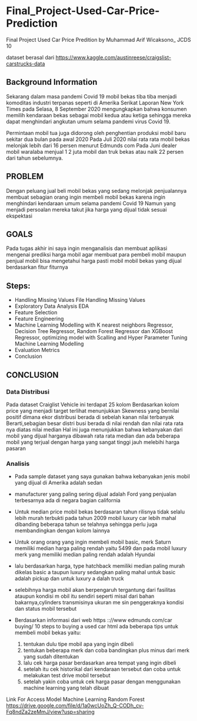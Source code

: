 # Final_Project-Used-Car-Price-Prediction
Final Project Used Car Price Predition by Muhammad Arif Wicaksono_ JCDS 10

dataset berasal dari https://www.kaggle.com/austinreese/craigslist-carstrucks-data

## Background Information

Sekarang dalam masa pandemi Covid 19 mobil bekas tiba tiba
menjadi komoditas industri terpanas seperti di Amerika Serikat
Laporan New York Times pada Selasa, 8 September 2020
mengungkapkan bahwa konsumen memilih kendaraan bekas
sebagai mobil kedua atau ketiga sehingga mereka dapat
menghindari angkutan umum selama pandemi virus Covid 19.

Permintaan mobil tua juga didorong oleh penghentian produksi
mobil baru sekitar dua bulan pada awal 2020 Pada Juli 2020 nilai
rata rata mobil bekas melonjak lebih dari 16 persen menurut
Edmunds com Pada Juni dealer mobil waralaba menjual 1 2 juta
mobil dan truk bekas atau naik 22 persen dari tahun sebelumnya.

## PROBLEM
Dengan peluang jual beli mobil bekas yang sedang melonjak
penjualannya membuat sebagian orang ingin membeli mobil
bekas karena ingin menghindari kendaraan umum selama
pandemi Covid 19 Namun yang menjadi persoalan mereka takut
jika harga yang dijual tidak sesuai ekspektasi

## GOALS
Pada tugas akhir ini saya ingin menganalisis dan membuat aplikasi
mengenai prediksi harga mobil agar membuat para pembeli
mobil maupun penjual mobil bisa mengetahui harga pasti mobil
mobil bekas yang dijual berdasarkan fitur fiturnya

## Steps:
- Handling Missing Values File Handling Missing Values
- Exploratory Data Analysis EDA
- Feature Selection
- Feature Engineering
- Machine Learning Modelling with K nearest neighbors Regressor, Decision Tree Regressor, Random Forest Regressor dan XGBoost Regressor, optimizing model with Scalling and Hyper  Parameter Tuning Machine Learning Modelling
- Evaluation Metrics
- Conclusion

## CONCLUSION

### Data Distribusi
Pada dataset Craiglist Vehicle ini terdapat 25 kolom Berdasarkan kolom price yang menjadi target terlihat menunjukkan
Skewness yang bernilai positif dimana ekor distribusi berada di sebelah kanan nilai terbanyak Berarti,sebagian besar distri
busi berada di nilai rendah dan nilai rata rata nya diatas nilai median Hal ini juga menunjukkan bahwa kebanyakan dari
mobil yang dijual harganya dibawah rata rata median dan ada beberapa mobil yang terjual dengan harga yang sangat tinggi
jauh melebihi harga pasaran

### Analisis
- Pada sample dataset yang saya gunakan bahwa kebanyakan jenis mobil yang dijual di
Amerika adalah sedan

- manufacturer yang paling sering dijual adalah Ford yang penjualan terbesarnya ada di
negara bagian california

- Untuk median price mobil bekas berdasaran tahun rilisnya tidak selalu lebih murah
terbukti pada tahun 2009 mobil luxury car lebih mahal dibanding beberapa tahun se
telahnya sehingga perlu juga membandingkan dengan kolom lainnya

- Untuk orang orang yang ingin membeli mobil basic, merk Saturn memiliki median
harga paling rendah yaitu 5499 dan pada mobil luxury merk yang memiliki median
paling rendah adalah Hyundai

- lalu berdasarkan harga, type hatchback memiliki median paling murah dikelas basic a
taupun luxury sedangkan paling mahal untuk basic adalah pickup dan untuk luxury a
dalah truck

- selebihnya harga mobil akan berpengaruh tergantung dari fasilitas ataupun kondisi m
obil itu sendiri seperti misal dari bahan bakarnya,cylinders transmisinya ukuran me
sin penggeraknya kondisi dan status mobil tersebut

- Berdasarkan informasi dari web https :://www edmunds com/car buying/ 10
steps to buying a used car html ada beberapa tips untuk membeli mobil bekas
yaitu:
  1.  tentukan dulu tipe mobil apa yang ingin dibeli
  2.  tentukan beberapa merk dan coba bandingkan plus minus dari merk yang sudah ditentukan
  3.  lalu cek harga pasar berdasarkan area tempat yang ingin dibeli
  4.  setelah itu cek historikal dari kendaraan tersebut dan coba untuk melakukan test drive mobil tersebut
  5.  setelah yakin coba untuk cek harga pasar dengan menggunakan machine learning yang telah dibuat


Link For Access Model Machine Learning Random Forest
https://drive.google.com/file/d/1a0wcUoZh_Q-CODh_cv-Fq8ndZa2zeMmJ/view?usp=sharing

